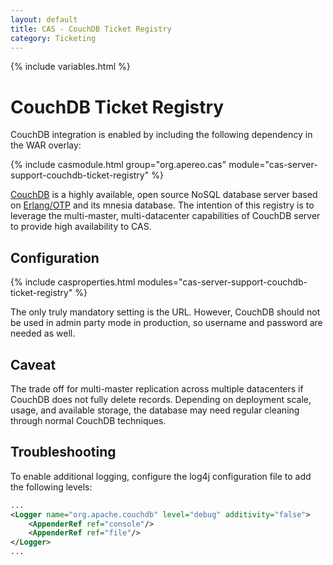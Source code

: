 ```yaml
---
layout: default
title: CAS - CouchDB Ticket Registry
category: Ticketing
---
```


{% include variables.html %}

# CouchDB Ticket Registry

CouchDB integration is enabled by including the following dependency in the WAR overlay:

{% include casmodule.html group="org.apereo.cas" module="cas-server-support-couchdb-ticket-registry" %}

[CouchDB](http://couchdb.apache.org) is a highly available, open source NoSQL database server based on
[Erlang/OTP](http://www.erlang.org) and its mnesia database. The intention of this
registry is to leverage the multi-master, multi-datacenter capabilities of CouchDB server to provide high availability to CAS.

## Configuration

{% include casproperties.html modules="cas-server-support-couchdb-ticket-registry" %}


The only truly mandatory setting is the URL. However, CouchDB should not be used in admin party mode in production, so username and password are needed as well.

## Caveat

The trade off for multi-master replication across multiple datacenters if CouchDB does not fully delete
records. Depending on deployment scale, usage, and available storage, the database may need regular cleaning
through normal CouchDB techniques.

## Troubleshooting

To enable additional logging, configure the log4j configuration file to add the following
levels:

```xml
...
<Logger name="org.apache.couchdb" level="debug" additivity="false">
    <AppenderRef ref="console"/>
    <AppenderRef ref="file"/>
</Logger>
...
```
